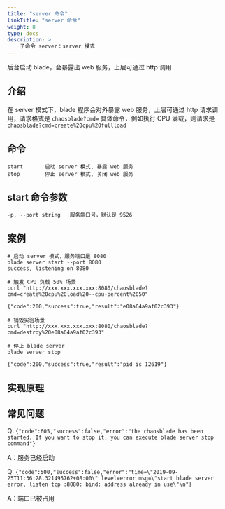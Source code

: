 ```yaml
---
title: "server 命令"
linkTitle: "server 命令"
weight: 8
type: docs
description: > 
    子命令 server：server 模式
---
```

后台启动 blade，会暴露出 web 服务，上层可通过 http 调用

## 介绍

在 server 模式下，blade 程序会对外暴露 web 服务，上层可通过 http 请求调用，请求格式是 `chaosblade?cmd=` 具体命令，例如执行 CPU 满载，则请求是 `chaosblade?cmd=create%20cpu%20fullload`

## 命令

```text
start       启动 server 模式, 暴露 web 服务
stop        停止 server 模式, 关闭 web 服务
```

## start 命令参数

```text
-p, --port string   服务端口号，默认是 9526
```

## 案例

```shell
# 启动 server 模式，服务端口是 8080
blade server start --port 8080
success, listening on 8080

# 触发 CPU 负载 50% 场景
curl "http://xxx.xxx.xxx.xxx:8080/chaosblade?cmd=create%20cpu%20load%20--cpu-percent%2050"

{"code":200,"success":true,"result":"e08a64a9af02c393"}

# 销毁实验场景
curl "http://xxx.xxx.xxx.xxx:8080/chaosblade?cmd=destroy%20e08a64a9af02c393"

# 停止 blade server
blade server stop

{"code":200,"success":true,"result":"pid is 12619"}
```

## 实现原理


## 常见问题

Q: `{"code":605,"success":false,"error":"the chaosblade has been started. If you want to stop it, you can execute blade server stop command"}`

A：服务已经启动

Q: `{"code":500,"success":false,"error":"time=\"2019-09-25T11:36:28.321495762+08:00\" level=error msg=\"start blade server error, listen tcp :8080: bind: address already in use\"\n"}`

A：端口已被占用

